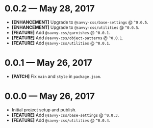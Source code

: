 # 0.0.2 &mdash; May 28, 2017

- **[ENHANCEMENT]** Upgrade to `@savvy-css/base-settings` @ `^0.0.5`.
- **[ENHANCEMENT]** Upgrade to `@savvy-css/utilities` @ `^0.0.5`.
- **[FEATURE]** Add `@savvy-css/garnishes` @ `^0.0.1`.
- **[FEATURE]** Add `@savvy-css/object-patterns` @ `^0.0.1`.
- **[FEATURE]** Add `@savvy-css/utilities` @ `^0.0.1`.


# 0.0.1 &mdash; May 26, 2017

- **[PATCH]** Fix `main` and `style` in `package.json`.


# 0.0.0 &mdash; May 26, 2017

- Initial project setup and publish.
- **[FEATURE]** Add `@savvy-css/base-settings` @ `^0.0.3`.
- **[FEATURE]** Add `@savvy-css/utilities` @ `^0.0.4`.
